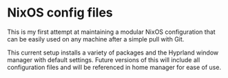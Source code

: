 # NixOS config files

This is my first attempt at maintaining a modular NixOS configuration that can be easily used on any machine after a simple pull with Git.

This current setup installs a variety of packages and the Hyprland window manager with default settings. Future versions of this will include all configuration files and will be referenced in home manager for ease of use. 


